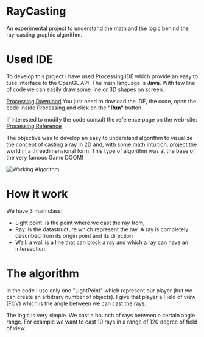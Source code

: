 # RayCasting
An experimental project to understand the math and the logic behind the ray-casting graphic algorithm.

# Used IDE
To develop this project I have used Processing IDE which provide an easy to tuse interface to the OpenGL API.
The main language is **Java**. With few line of code we can easily draw some line or 3D shapes on screen.

[Processing Download](https://processing.org/download)
You just need to dowload the IDE, the code, open the code inside Processing and click on the **"Run"** button.

If interested to modify the code consult the reference page on the web-site:
[Processing Reference]([https://processing.org/download](https://processing.org/reference))


The objective was to develop an easy to understand algorithm to visualize the concept of casting a ray in 2D and, with some math intuition, project the world in a threedimensional form. This type of algorithm was at the base of the very famous Game DOOM!

![Working Algorithm]()

# How it work
We have 3 main class:
- Light point: is the point where we cast the ray from;
- Ray: is the datastructure which represent the ray. A ray is completely described from its origin point and its direction
- Wall: a wall is a line that can block a ray and which a ray can have an intersection.

# The algorithm 
In the code I use only one "LightPoint" which represent our player (but we can create an arbitrary number of objects). I give that player a Field of view (FOV) which is the angle between we can cast the rays. 

The logic is very simple. We cast a bounch of rays between a certain angle range. For example we want to cast 10 rays in a range of 120 degree of field of view.




